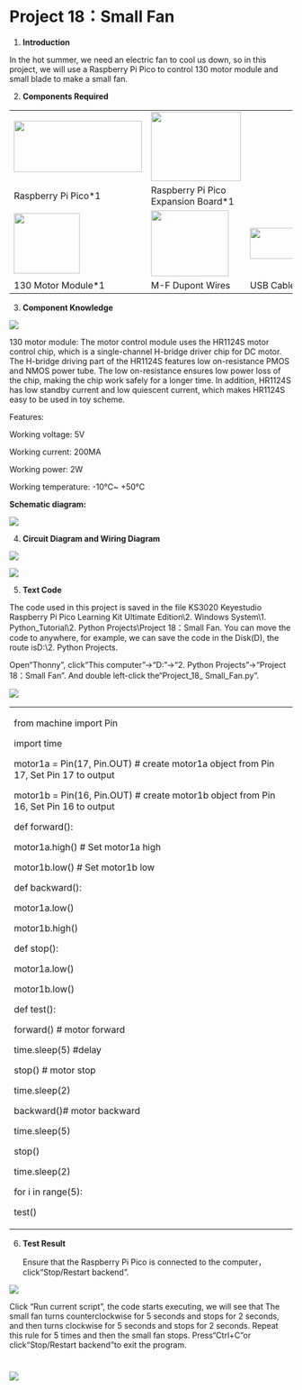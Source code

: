 # Project 18：Small Fan

1.  **Introduction**

In the hot summer, we need an electric fan to cool us down, so in this
project, we will use a Raspberry Pi Pico to control 130 motor module and
small blade to make a small fan.

2.  **Components Required**

<table>
<tbody>
<tr class="odd">
<td><img src="https://raw.githubusercontent.com/keyestudio/KS3020-KS3020F-Keyestudio-Raspberry-Pi-Pico-Ultimate-Starter-Kit-Python/master/media/b18fe281156b29c44796f72222718d58.jpeg" style="width:2.37431in;height:0.94514in" /></td>
<td><img src="https://raw.githubusercontent.com/keyestudio/KS3020-KS3020F-Keyestudio-Raspberry-Pi-Pico-Ultimate-Starter-Kit-Python/master/media/bbed91c0b45fcafc7e7163bfeabf68f9.png" style="width:1.67014in;height:1.28472in" /></td>
<td></td>
</tr>
<tr class="even">
<td>Raspberry Pi Pico*1</td>
<td>Raspberry Pi Pico Expansion Board*1</td>
<td></td>
</tr>
<tr class="odd">
<td><img src="https://raw.githubusercontent.com/keyestudio/KS3020-KS3020F-Keyestudio-Raspberry-Pi-Pico-Ultimate-Starter-Kit-Python/master/media/a572bcde7a5e3bf01d273b3d9a024701.png" style="width:1.22222in;height:1.10903in" /></td>
<td><img src="https://raw.githubusercontent.com/keyestudio/KS3020-KS3020F-Keyestudio-Raspberry-Pi-Pico-Ultimate-Starter-Kit-Python/master/media/70ceedcda00dab3b484e5eddbd0382de.png" style="width:1.43611in;height:1.21319in" /></td>
<td><img src="https://raw.githubusercontent.com/keyestudio/KS3020-KS3020F-Keyestudio-Raspberry-Pi-Pico-Ultimate-Starter-Kit-Python/master/media/7dcbd02995be3c142b2f97df7f7c03ce.png" style="width:1.05903in;height:0.56667in" /></td>
</tr>
<tr class="even">
<td>130 Motor Module*1</td>
<td>M-F Dupont Wires</td>
<td>USB Cable*1</td>
</tr>
</tbody>
</table>

3.  **Component Knowledge**

![](/media/a572bcde7a5e3bf01d273b3d9a024701.png)

130 motor module: The motor control module uses the HR1124S motor
control chip, which is a single-channel H-bridge driver chip for DC
motor. The H-bridge driving part of the HR1124S features low
on-resistance PMOS and NMOS power tube. The low on-resistance ensures
low power loss of the chip, making the chip work safely for a longer
time. In addition, HR1124S has low standby current and low quiescent
current, which makes HR1124S easy to be used in toy scheme.

Features:

Working voltage: 5V

Working current: 200MA

Working power: 2W

Working temperature: -10℃\~ +50℃

**Schematic diagram:**

![](/media/ee2deb2ed7ae310b953ff178aff3d6c1.emf)

4.  **Circuit Diagram and Wiring Diagram**

![](/media/98c9335e5ef2e5304e2cddde04e6e168.png)

![](/media/aad9f071a4d7a6a9a62c2899c78822b8.png)

5.  **Text Code**

The code used in this project is saved in the file KS3020 Keyestudio
Raspberry Pi Pico Learning Kit Ultimate Edition\\2. Windows System\\1.
Python\_Tutorial\\2. Python Projects\\Project 18：Small Fan. You can move
the code to anywhere, for example, we can save the code in the Disk(D),
the route isD:\\2. Python Projects.

Open“Thonny”, click“This computer”→“D:”→“2. Python Projects”→“Project
18：Small Fan”. And double left-click the“Project\_18\_ Small\_Fan.py”.

![](/media/0a7b9fe7963cba3df7b1a96be10702eb.png)

<table>
<tbody>
<tr class="odd">
<td><p>from machine import Pin</p>
<p>import time</p>
<p>motor1a = Pin(17, Pin.OUT) # create motor1a object from Pin 17, Set Pin 17 to output</p>
<p>motor1b = Pin(16, Pin.OUT) # create motor1b object from Pin 16, Set Pin 16 to output</p>
<p>def forward():</p>
<p>motor1a.high() # Set motor1a high</p>
<p>motor1b.low() # Set motor1b low</p>
<p>def backward():</p>
<p>motor1a.low()</p>
<p>motor1b.high()</p>
<p>def stop():</p>
<p>motor1a.low()</p>
<p>motor1b.low()</p>
<p>def test():</p>
<p>forward() # motor forward</p>
<p>time.sleep(5) #delay</p>
<p>stop() # motor stop</p>
<p>time.sleep(2)</p>
<p>backward()# motor backward</p>
<p>time.sleep(5)</p>
<p>stop()</p>
<p>time.sleep(2)</p>
<p>for i in range(5):</p>
<p>test()</p></td>
</tr>
</tbody>
</table>

6.  **Test Result**
    
    Ensure that the Raspberry Pi Pico is connected to the
    computer，click“Stop/Restart backend”.

![](/media/7e210ba077606904946c6fff935d2ba3.png)

Click “Run current script”, the code starts executing, we will see that
The small fan turns counterclockwise for 5 seconds and stops for 2
seconds, and then turns clockwise for 5 seconds and stops for 2 seconds.
Repeat this rule for 5 times and then the small fan stops.
Press“Ctrl+C”or click“Stop/Restart backend”to exit the program.

# ![](/media/71e2f26ed3dc928a66d9950e8862cfed.png)
